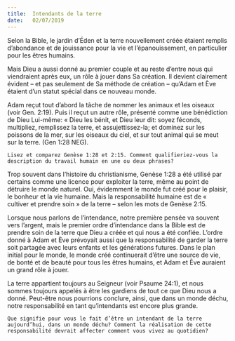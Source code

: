 ```yaml
---
title:  Intendants de la terre
date:   02/07/2019
---
```


Selon la Bible, le jardin d’Éden et la terre nouvellement créée étaient remplis d’abondance et de jouissance pour la vie et l’épanouissement, en particulier pour les êtres humains.

Mais Dieu a aussi donné au premier couple et au reste d’entre nous qui viendraient après eux, un rôle à jouer dans Sa création. Il devient clairement évident – et pas seulement de Sa méthode de création – qu’Adam et Ève étaient d’un statut spécial dans ce nouveau monde.

Adam reçut tout d’abord la tâche de nommer les animaux et les oiseaux (voir Gen. 2:19). Puis il reçut un autre rôle, présenté comme une bénédiction de Dieu Lui-même: « Dieu les bénit, et Dieu leur dit: soyez féconds, multipliez, remplissez la terre, et assujettissez-la; et dominez sur les poissons de la mer, sur les oiseaux du ciel, et sur tout animal qui se meut sur la terre. (Gen 1:28 NEG).

`Lisez et comparez Genèse 1:28 et 2:15. Comment qualifieriez-vous la description du travail humain en une ou deux phrases?`

Trop souvent dans l’histoire du christianisme, Genèse 1:28 a été utilisé par certains comme une licence pour exploiter la terre, même au point de détruire le monde naturel. Oui, évidemment le monde fut créé pour le plaisir, le bonheur et la vie humaine. Mais la responsabilité humaine est de « cultiver et prendre soin » de la terre – selon les mots de Genèse 2:15.

Lorsque nous parlons de l’intendance, notre première pensée va souvent vers l’argent, mais le premier ordre d’intendance dans la Bible est de prendre soin de la terre que Dieu a créée et qui nous a été confiée. L’ordre donné à Adam et Ève prévoyait aussi que la responsabilité de garder la terre soit partagée avec leurs enfants et les générations futures. Dans le plan initial pour le monde, le monde créé continuerait d’être une source de vie, de bonté et de beauté pour tous les êtres humains, et Adam et Ève auraient un grand rôle à jouer.

La terre appartient toujours au Seigneur (voir Psaume 24:1), et nous sommes toujours appelés à être les gardiens de tout ce que Dieu nous a donné. Peut-être nous pourrions conclure, ainsi, que dans un monde déchu, notre responsabilité en tant qu’intendants est encore plus grande.

`Que signifie pour vous le fait d’être un intendant de la terre aujourd’hui, dans un monde déchu? Comment la réalisation de cette responsabilité devrait affecter comment vous vivez au quotidien?`